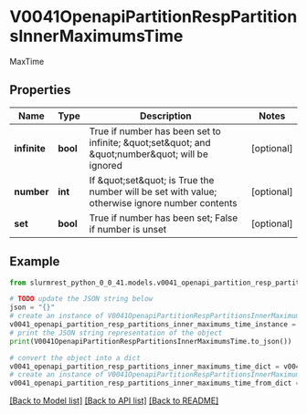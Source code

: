 # V0041OpenapiPartitionRespPartitionsInnerMaximumsTime

MaxTime

## Properties

Name | Type | Description | Notes
------------ | ------------- | ------------- | -------------
**infinite** | **bool** | True if number has been set to infinite; \&quot;set\&quot; and \&quot;number\&quot; will be ignored | [optional] 
**number** | **int** | If \&quot;set\&quot; is True the number will be set with value; otherwise ignore number contents | [optional] 
**set** | **bool** | True if number has been set; False if number is unset | [optional] 

## Example

```python
from slurmrest_python_0_0_41.models.v0041_openapi_partition_resp_partitions_inner_maximums_time import V0041OpenapiPartitionRespPartitionsInnerMaximumsTime

# TODO update the JSON string below
json = "{}"
# create an instance of V0041OpenapiPartitionRespPartitionsInnerMaximumsTime from a JSON string
v0041_openapi_partition_resp_partitions_inner_maximums_time_instance = V0041OpenapiPartitionRespPartitionsInnerMaximumsTime.from_json(json)
# print the JSON string representation of the object
print(V0041OpenapiPartitionRespPartitionsInnerMaximumsTime.to_json())

# convert the object into a dict
v0041_openapi_partition_resp_partitions_inner_maximums_time_dict = v0041_openapi_partition_resp_partitions_inner_maximums_time_instance.to_dict()
# create an instance of V0041OpenapiPartitionRespPartitionsInnerMaximumsTime from a dict
v0041_openapi_partition_resp_partitions_inner_maximums_time_from_dict = V0041OpenapiPartitionRespPartitionsInnerMaximumsTime.from_dict(v0041_openapi_partition_resp_partitions_inner_maximums_time_dict)
```
[[Back to Model list]](../README.md#documentation-for-models) [[Back to API list]](../README.md#documentation-for-api-endpoints) [[Back to README]](../README.md)



